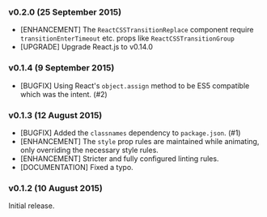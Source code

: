 ### v0.2.0 (25 September 2015)

* [ENHANCEMENT] The `ReactCSSTransitionReplace` component require `transitionEnterTimeout` etc. props like `ReactCSSTransitionGroup`
* [UPGRADE] Upgrade React.js to v0.14.0

### v0.1.4 (9 September 2015)

* [BUGFIX] Using React's `object.assign` method to be ES5 compatible which was the intent. (#2)

### v0.1.3 (12 August 2015)

* [BUGFIX] Added the `classnames` dependency to `package.json`. (#1)
* [ENHANCEMENT] The `style` prop rules are maintained while animating, only overriding the necessary style rules.
* [ENHANCEMENT] Stricter and fully configured linting rules.
* [DOCUMENTATION] Fixed a typo.

### v0.1.2 (10 August 2015)

Initial release.
